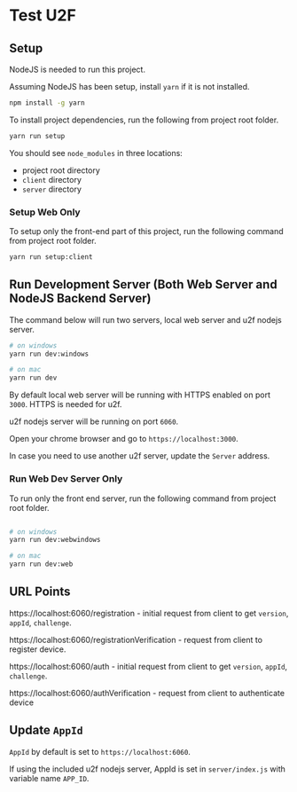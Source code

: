 # Test U2F

## Setup

NodeJS is needed to run this project.

Assuming NodeJS has been setup, install `yarn` if it is not installed.

```bash
npm install -g yarn
```

To install project dependencies, run the following from project root folder.

```bash
yarn run setup
```

You should see `node_modules` in three locations:

- project root directory
- `client` directory
- `server` directory

### Setup Web Only

To setup only the front-end part of this project, run the following command from project root folder.

```bash
yarn run setup:client
```

## Run Development Server (Both Web Server and NodeJS Backend Server)

The command below will run two servers, local web server and u2f nodejs server.

```bash
# on windows
yarn run dev:windows

# on mac
yarn run dev
```

By default local web server will be running with HTTPS enabled on port `3000`. HTTPS is needed for u2f.

u2f nodejs server will be running on port `6060`.

Open your chrome browser and go to `https://localhost:3000`.

In case you need to use another u2f server, update the `Server` address.

### Run Web Dev Server Only

To run only the front end server, run the following command from project root folder.

```bash

# on windows
yarn run dev:webwindows

# on mac
yarn run dev:web
```

## URL Points

https://localhost:6060/registration - initial request from client to get `version`, `appId`, `challenge`.

https://localhost:6060/registrationVerification - request from client to register device.

https://localhost:6060/auth - initial request from client to get `version`, `appId`, `challenge`.

https://localhost:6060/authVerification - request from client to authenticate device

## Update `AppId`

`AppId` by default is set to `https://localhost:6060`.

If using the included u2f nodejs server, AppId is set in `server/index.js` with variable name `APP_ID`.
